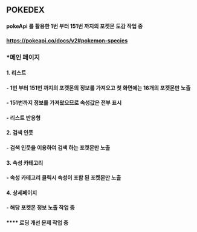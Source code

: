 ## POKEDEX
#### pokeApi 를 활용한 1번 부터 151번 까지의 포켓몬 도감 작업 중
#### https://pokeapi.co/docs/v2#pokemon-species

### *메인 페이지 
#### 1. 리스트
#### - 1번 부터 151번 까지의 포켓몬의 정보를 가져오고 첫 화면에는 16개의 포켓몬만 노출
#### - 151번까지 정보를 가져왔으므로 속성값은 전부 표시
#### - 리스트 반응형

#### 2. 검색 인풋
#### - 검색 인풋을 이용하여 검색 하는 포켓몬만 노출

#### 3. 속성 카테고리
#### - 속성 카테고리 클릭시 속성이 포함 된 포켓몬만 노출

#### 4. 상세페이지
#### - 해당 포켓몬 정보 노출 작업 중

#### **** 로딩 개선 문제 작업 중

